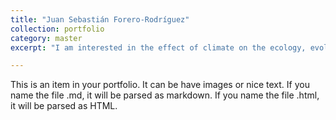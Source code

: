 ```yaml
---
title: "Juan Sebastián Forero-Rodríguez"
collection: portfolio
category: master
excerpt: "I am interested in the effect of climate on the ecology, evolution, and distribution of biodiversity. My current work focuses on understanding how environmental dynamics determine the spatio-­temporal patterns of global amphibian declines triggered by emerging diseases<br/><img src='/images/500x300.png'>"

---
```


This is an item in your portfolio. It can be have images or nice text. If you name the file .md, it will be parsed as markdown. If you name the file .html, it will be parsed as HTML. 
